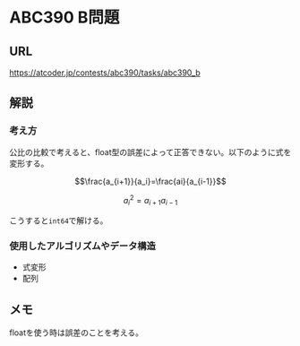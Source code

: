 <!-- <script type="text/javascript" async src="https://cdnjs.cloudflare.com/ajax/libs/mathjax/3.2.2/es5/tex-mml-chtml.min.js">
</script>
<script type="text/x-mathjax-config">
 MathJax.Hub.Config({
 tex2jax: {
 inlineMath: [['$', '$'] ],
 displayMath: [ ['$$','$$'], ["\\[","\\]"] ]
 }
 });
</script> -->
# ABC390 B問題
## URL
https://atcoder.jp/contests/abc390/tasks/abc390_b
## 解説
### 考え方
公比の比較で考えると、float型の誤差によって正答できない。以下のように式を変形する。
```math
\frac{a_{i+1}}{a_i}=\frac{ai}{a_{i-1}}
```
```math
a_i^2=a_{i+1}a_{i-1}
```
こうすると`int64`で解ける。

### 使用したアルゴリズムやデータ構造
- 式変形
- 配列
## メモ
floatを使う時は誤差のことを考える。

